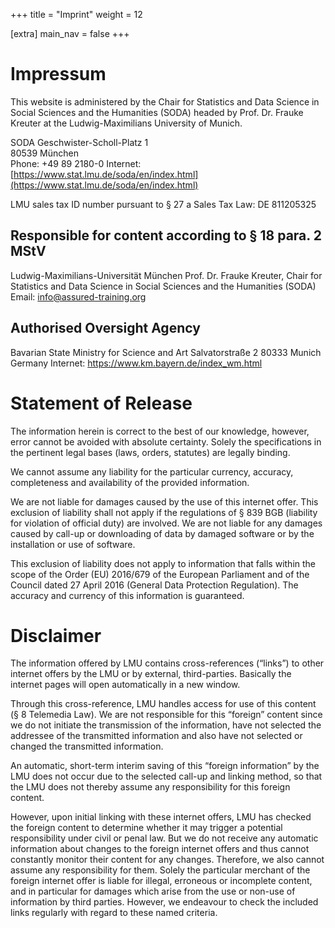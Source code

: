 +++
title = "Imprint"
weight = 12

[extra]
main_nav = false
+++

# Impressum

This website is administered by the Chair for Statistics and Data Science in Social Sciences and the Humanities (SODA) headed by Prof. Dr. Frauke Kreuter at the Ludwig-Maximilians University of Munich.

SODA
Geschwister-Scholl-Platz 1 <br>
80539 München<br>
Phone: +49 89 2180-0
Internet: [https://www.stat.lmu.de/soda/en/index.html](https://www.stat.lmu.de/soda/en/index.html)

LMU sales tax ID number pursuant to § 27 a Sales Tax Law: DE 811205325


## Responsible for content according to § 18 para. 2 MStV

Ludwig-Maximilians-Universität München
Prof. Dr. Frauke Kreuter, Chair for Statistics and Data Science in Social Sciences and the Humanities (SODA)
Email: info@assured-training.org

## Authorised Oversight Agency

Bavarian State Ministry for Science and Art
Salvatorstraße 2
80333 Munich
Germany
Internet: https://www.km.bayern.de/index_wm.html


# Statement of Release
The information herein is correct to the best of our knowledge, however, error cannot be avoided with absolute certainty. Solely the specifications in the pertinent legal bases (laws, orders, statutes) are legally binding.

We cannot assume any liability for the particular currency, accuracy, completeness and availability of the provided information.

We are not liable for damages caused by the use of this internet offer. This exclusion of liability shall not apply if the regulations of § 839 BGB (liability for violation of official duty) are involved. We are not liable for any damages caused by call-up or downloading of data by damaged software or by the installation or use of software.

This exclusion of liability does not apply to information that falls within the scope of the Order (EU) 2016/679 of the European Parliament and of the Council dated 27 April 2016 (General Data Protection Regulation). The accuracy and currency of this information is guaranteed.


# Disclaimer
The information offered by LMU contains cross-references (“links”) to other internet offers by the LMU or by external, third-parties. Basically the internet pages will open automatically in a new window.

Through this cross-reference, LMU handles access for use of this content (§ 8 Telemedia Law). We are not responsible for this “foreign” content since we do not initiate the transmission of the information, have not selected the addressee of the transmitted information and also have not selected or changed the transmitted information.

An automatic, short-term interim saving of this “foreign information” by the LMU does not occur due to the selected call-up and linking method, so that the LMU does not thereby assume any responsibility for this foreign content.

However, upon initial linking with these internet offers, LMU has checked the foreign content to determine whether it may trigger a potential responsibility under civil or penal law. But we do not receive any automatic information about changes to the foreign internet offers and thus cannot constantly monitor their content for any changes. Therefore, we also cannot assume any responsibility for them. Solely the particular merchant of the foreign internet offer is liable for illegal, erroneous or incomplete content, and in particular for damages which arise from the use or non-use of information by third parties. However, we endeavour to check the included links regularly with regard to these named criteria.
